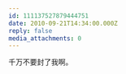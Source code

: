 ```yaml
---
id: 111137527879444751
date: 2010-09-21T14:34:00.000Z
reply: false
media_attachments: 0
---
```


千万不要封了我啊。 ​​​​

